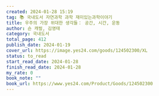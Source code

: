 ```yaml
---
created: 2024-01-28 15:19
tag: 📚 국내도서 자연과학 과학 재미있는과학이야기
title: 우주의 가장 위대한 생각들： 공간, 시간, 운동
author: 숀 캐럴, 김영태
category: 국내도서
total_page: 412
publish_date: 2024-01-19
cover_url: https://image.yes24.com/goods/124502300/XL
status: to_read
start_read_date: 2024-01-28
finish_read_date: 2024-01-28
my_rate: 0
book_note: ""
book_url: https://www.yes24.com/Product/Goods/124502300
---
```



